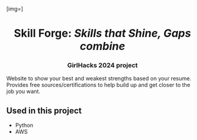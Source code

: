 [img=]

# <center>Skill Forge: <i>Skills that Shine, Gaps combine</i> </center>
### <center>GirlHacks 2024 project</center>

Website to show your best and weakest strengths based on your resume. Provides free sources/certifications to help build up and get closer to the job you want.

## Used in this project
- Python
- AWS